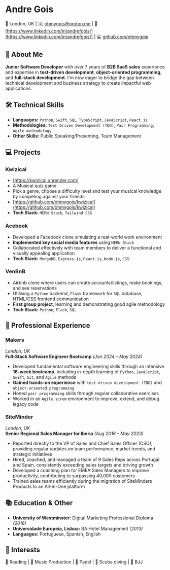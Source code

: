 # Andre Gois

📍 London, UK | ✉️ ohmygois@proton.me | 💼 [https://www.linkedin.com/in/andrefgois/](https://www.linkedin.com/in/andrefgois/) | 💻 [github.com/ohmygois](http://github.com/ohmygois)

## 👋 About Me

**Junior Software Developer** with over 7 years of **B2B SaaS sales** experience and expertise in **test-driven development**, **object-oriented programming**, and **full-stack development**. I'm now eager to bridge the gap between technical development and business strategy to create impactful web applications.

## 🛠️ Technical Skills

- **Languages:** `Python`, `Swift`, `SQL`, `TypeScript`, `JavaScript`, `React.js`
- **Methodologies:** `Test Driven Development (TDD)`, `Pair Programming`, `Agile methodology`
- **Other Skills:** Public Speaking/Presenting, Team Management

## 💻 Projects

### Kwizical
- [https://kwizical.onrender.com]
- A Musical quiz game
- Pick a genre, choose a difficulty level and test your musical knowledge by competing against your friends
- [https://github.com/ohmygois/kwizical](https://github.com/ohmygois/kwizical)
- **Tech Stack:** `MERN Stack`, `Tailwind CSS`

### Acebook

- Developed a Facebook clone simulating a real-world work environment
- **Implemented key social media features** using `MERN Stack`
- Collaborated effectively with team members to deliver a functional and visually appealing application
- **Tech Stack:** `MongoDB`, `Express.js`, `React.js`, `Node.js`, `CSS`

### VenBnB

- Airbnb clone where users can create accounts/listings, make bookings, and see reservations
- Utilising a `Python` backend, `Flask` framework for `SQL` database, HTML/CSS frontend communication
- **First group project**, learning and demonstrating good agile methodology
- **Tech Stack:** `Python`, `Flask`, `SQL`

## 💼 Professional Experience

### Makers

_London, UK_  
**Full-Stack Software Engineer Bootcamp** _(Jan 2024 – May 2024)_

- Developed fundamental software engineering skills through an intensive **16-week bootcamp**, including in-depth learning of `Python`, `JavaScript`, `Swift`, `Git`, and `Agile` methods
- **Gained hands-on experience** with `test-driven development (TDD)` and `object-oriented programming`
- Honed `pair programming` skills through regular collaborative exercises
- Worked in an `Agile scrum` environment to improve, extend, and debug legacy code

### SiteMinder

_London, UK_  
**Senior Regional Sales Manager for Iberia** _(Aug 2016 – May 2023)_

- Reported directly to the VP of Sales and Chief Sales Officer (CSO), providing regular updates on team performance, market trends, and strategic initiatives
- Hired, coached, and managed a team of 9 Sales Reps across Portugal and Spain, consistently exceeding sales targets and driving growth
- Developed a coaching plan for EMEA Sales Managers to improve productivity, contributing to surpassing 40,000 customers
- Trained sales teams efficiently during the migration of SiteMinders Products to an All-in-One platform

## 📚 Education & Other

- **University of Westminster:** Digital Marketing Professional Diploma _(2016)_
- **Universidade Europeia, Lisboa:** BA Hotel Management _(2013)_
- **Languages:** Portuguese, Spanish, English


## 🎯 Interests

📖 Reading | 🎹 Music Production | 🎾 Padel | 🤿 Scuba diving | 🥋 BJJ 
